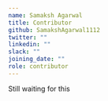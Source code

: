 ```yaml
---
name: Samaksh Agarwal
title: Contributor
github: SamakshAgarwal1112
twitter: ""
linkedin: ""
slack: ""
joining_date: ""
role: contributor
---
```


Still waiting for this
